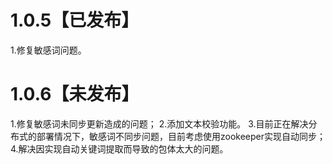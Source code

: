 # 1.0.5【已发布】
1.修复敏感词问题。

# 1.0.6【未发布】
1.修复敏感词未同步更新造成的问题；
2.添加文本校验功能。
3.目前正在解决分布式的部署情况下，敏感词不同步问题，目前考虑使用zookeeper实现自动同步；
4.解决因实现自动关键词提取而导致的包体太大的问题。